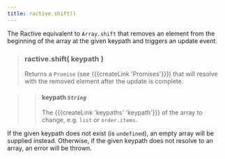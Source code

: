 ```yaml
---
title: ractive.shift()
---
```

The Ractive equivalent to ```Array.shift``` that removes an element from the beginning of the array at the given keypath and triggers an update event.

> ### ractive.shift( keypath )
> Returns a `Promise` (see {{{createLink 'Promises'}}}) that will resolve with the removed element after the update is complete.

> > #### **keypath** *`String`*
> > The {{{createLink 'keypaths' 'keypath'}}} of the array to change, e.g. `list` or `order.items`.

If the given keypath does not exist (is `undefined`), an empty array will be supplied instead. Otherwise, if the given keypath does not resolve to an array, an error will be thrown.
